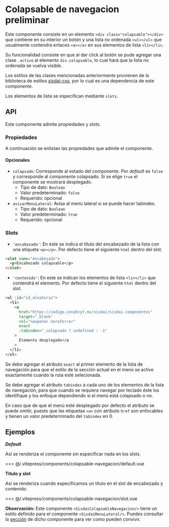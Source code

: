 <script setup>
import EjemploDefault from "../../.vitepress/components/colapsable-navegacion/default.vue";
import EjemploSlot from "../../.vitepress/components/colapsable-navegacion/slot.vue";
</script>

# Colapsable de navegacion <span class="etiqueta">preliminar</span>

Este componente consiste en un elemento `<div class="colapsable"></div>` que contiene en su interior un botón y una lista no ordenada `<ul></ul>` que usualmente contendrá enlaces `<a></a>` en sus elementos de lista `<li></li>`.

Su funcionalidad consiste en que al dar click al botón se pude agregar una clase `.activo` al elemento `div.colapsable`, lo cual hará que la lista no ordenada se vuelva visible.

Los estilos de las clases mencionadas anteriormente provienen de la biblioteca de estilos [sisdai-css](https://codigo.conahcyt.mx/sisdai/sisdai-css), por lo cual es una dependencia de este componente.

Los elementos de lista se especifican mediante `slots`.

<section id="api">

## API

Este componente admite propiedades y slots.

### Propiedades

A continuación se enlistan las propiedades que admite el componente.

#### Opcionales

- `colapsado`: Corresponde al estado del componente. Por _default_ es `false` y corresponde al componente colapsado. Si se elige `true` el componente se mostrará desplegado.
  - Tipo de dato: `Boolean`
  - Valor predeterminado: `false`
  - Requerido: opcional
- `avisarMenuLateral`: Avisa al menú lateral si se puede hacer tabindex.
  - Tipo de dato: `Boolean`
  - Valor predeterminado: `true`
  - Requerido: opcional

### Slots

- `'encabezado'`: En este se indica el título del encabezado de la lista con una etiqueta `<p></p>`. Por defecto tiene el siguiente `html` dentro del slot.

```html
<slot name="encabezado">
  <p>Encabezado colapsable</p>
</slot>
```

- `'contenido'`: En este se indican los elementos de lista `<li></li>` que contendrá el elemento. Por defecto tiene el siguiente `html` dentro del slot.

```html
<ul :id="id_aleatorio">
  <li>
    <a
      href="https://codigo.conahcyt.mx/sisdai/sisdai-componentes"
      target="_blank"
      rel="noopener noreferrer"
      exact
      :tabindex="_colapsado ? undefined : -1"
    >
      Elemento desplegado</a
    >
  </li>
</ul>
```

Se debe agregar el atributo `exact` al primer elemento de la lista de navegación para que el estilo de la sección actual en el menú se active exactamente cuando la ruta esté selecionada.

Se debe agregar el atributo `tabindex` a cada uno de los elementos de la lista de navegación, para que cuando se requiera navegar por teclado éste los identifique y los enfoque dependiendo si el menú está colapsado o no.

En caso que de que el menú esté desplegado por defecto el atributo se puede omitir, puesto que las etiquetas `<a>` con atributo `href` son enfocables y tienen un valor predeterminado del `tabindex` en 0.

</section>

<section id="ejemplos">

## Ejemplos

**_Default_**

Así se renderiza el componente sin especificar nada en los slots.

<!-- <utils-ejemplo-doc ruta="colapsable-navegacion/default.vue"/> -->
<EjemploDefault />
<<< @/.vitepress/components/colapsable-navegacion/default.vue

**Titulo y slot**

Así se renderiza cuando especificamos un título en el slot de encabezado y contenido.

<!-- <utils-ejemplo-doc ruta="colapsable-navegacion/slot.vue"/> -->
<EjemploSlot />
<<< @/.vitepress/components/colapsable-navegacion/slot.vue

**Observación:** Este componente `<SisdaiColapsableNavegacion/>` tiene un estilo definido para el componente `<SisdaiMenuLateral/>`. Puedes consultar la [sección](../menu-lateral/index.md) de dicho componente para ver como pueden convivir.

</section>

